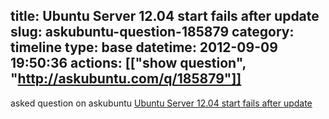 title: Ubuntu Server 12.04 start fails after update
slug: askubuntu-question-185879
category: timeline
type: base
datetime: 2012-09-09 19:50:36
actions: [["show question", "http://askubuntu.com/q/185879"]]
---
asked question on askubuntu [Ubuntu Server 12.04 start fails after update](http://askubuntu.com/q/185879)
